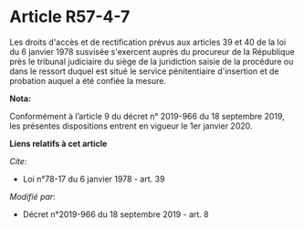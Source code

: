 # Article R57-4-7

Les droits d'accès et de rectification prévus aux articles 39 et 40 de la loi du 6 janvier 1978 susvisée s'exercent auprès du
procureur de la République près le   tribunal judiciaire du siège de la juridiction saisie de la procédure ou dans le ressort
duquel est situé le service pénitentiaire d'insertion et de probation auquel a été confiée la mesure.

**Nota:**

Conformément à l’article 9 du décret n° 2019-966 du 18 septembre 2019, les présentes dispositions entrent en vigueur le 1er
janvier 2020.

**Liens relatifs à cet article**

_Cite_:

  - Loi n°78-17 du 6 janvier 1978 - art. 39

_Modifié par_:

  - Décret n°2019-966 du 18 septembre 2019 - art. 8
